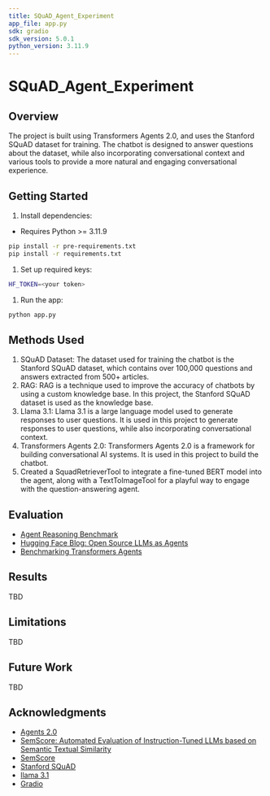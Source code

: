 ```yaml
---
title: SQuAD_Agent_Experiment
app_file: app.py
sdk: gradio
sdk_version: 5.0.1
python_version: 3.11.9
---
```


# SQuAD_Agent_Experiment

## Overview

The project is built using Transformers Agents 2.0, and uses the Stanford SQuAD dataset for training. The chatbot is designed to answer questions about the dataset, while also incorporating conversational context and various tools to provide a more natural and engaging conversational experience.

## Getting Started

1. Install dependencies:

* Requires Python >= 3.11.9

```bash
pip install -r pre-requirements.txt
pip install -r requirements.txt
```

1. Set up required keys:

```bash
HF_TOKEN=<your token>
```

1. Run the app:

```bash
python app.py
```

## Methods Used

1. SQuAD Dataset: The dataset used for training the chatbot is the Stanford SQuAD dataset, which contains over 100,000 questions and answers extracted from 500+ articles.
2. RAG: RAG is a technique used to improve the accuracy of chatbots by using a custom knowledge base. In this project, the Stanford SQuAD dataset is used as the knowledge base.
3. Llama 3.1: Llama 3.1 is a large language model used to generate responses to user questions. It is used in this project to generate responses to user questions, while also incorporating conversational context.
4. Transformers Agents 2.0: Transformers Agents 2.0 is a framework for building conversational AI systems. It is used in this project to build the chatbot.
5. Created a SquadRetrieverTool to integrate a fine-tuned BERT model into the agent, along with a TextToImageTool for a playful way to engage with the question-answering agent.

## Evaluation

* [Agent Reasoning Benchmark](https://github.com/aymeric-roucher/agent_reasoning_benchmark)
* [Hugging Face Blog: Open Source LLMs as Agents](https://huggingface.co/blog/open-source-llms-as-agents)
* [Benchmarking Transformers Agents](https://github.com/aymeric-roucher/agent_reasoning_benchmark/blob/main/benchmark_transformers_agents.ipynb)

## Results

TBD

## Limitations

TBD

## Future Work

TBD

## Acknowledgments

* [Agents 2.0](https://github.com/huggingface/transformers/tree/main/src/transformers/agents)
* [SemScore: Automated Evaluation of Instruction-Tuned LLMs based on Semantic Textual Similarity](https://arxiv.org/abs/2401.17072)
* [SemScore](https://huggingface.co/blog/g-ronimo/semscore)
* [Stanford SQuAD](https://rajpurkar.github.io/SQuAD-explorer/)
* [llama 3.1](https://github.com/meta-llama/Meta-Llama)
* [Gradio](https://www.gradio.app/)

